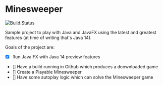 # Minesweeper

[![Build Status](https://img.shields.io/endpoint.svg?url=https%3A%2F%2Factions-badge.atrox.dev%2Firishshagua%2Fminesweeper%2Fbadge%3Fref%3Dmaster&style=popout)](https://actions-badge.atrox.dev/irishshagua/minesweeper/goto?ref=master)

Sample project to play with Java and JavaFX using the latest and greatest features (at time of writing that's Java 14).

Goals of the project are:    
 - [x] Run Java FX with Java 14 preview features
 - [] Have a build running in Github which produces a doownloaded game
 - [] Create a Playable Minesweeper
 - [] Have some autoplay logic which can solve the Minesweeper game
